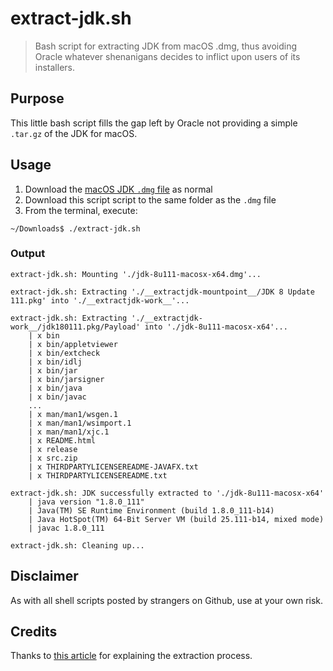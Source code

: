 # extract-jdk.sh

> Bash script for extracting JDK from macOS .dmg, thus avoiding Oracle whatever
> shenanigans decides to inflict upon users of its installers.


## Purpose

This little bash script fills the gap left by Oracle not providing a simple
`.tar.gz` of the JDK for macOS.


## Usage

1. Download the [macOS JDK `.dmg` file](http://www.oracle.com/technetwork/java/javase/downloads/jdk8-downloads-2133151.html) as normal
2. Download this script script to the same folder as the `.dmg` file
3. From the terminal, execute:

```
~/Downloads$ ./extract-jdk.sh
```

### Output

```
extract-jdk.sh: Mounting './jdk-8u111-macosx-x64.dmg'...

extract-jdk.sh: Extracting './__extractjdk-mountpoint__/JDK 8 Update 111.pkg' into './__extractjdk-work__'...

extract-jdk.sh: Extracting './__extractjdk-work__/jdk180111.pkg/Payload' into './jdk-8u111-macosx-x64'...
    | x bin
    | x bin/appletviewer
    | x bin/extcheck
    | x bin/idlj
    | x bin/jar
    | x bin/jarsigner
    | x bin/java
    | x bin/javac
    ...
    | x man/man1/wsgen.1
    | x man/man1/wsimport.1
    | x man/man1/xjc.1
    | x README.html
    | x release
    | x src.zip
    | x THIRDPARTYLICENSEREADME-JAVAFX.txt
    | x THIRDPARTYLICENSEREADME.txt

extract-jdk.sh: JDK successfully extracted to './jdk-8u111-macosx-x64'
    | java version "1.8.0_111"
    | Java(TM) SE Runtime Environment (build 1.8.0_111-b14)
    | Java HotSpot(TM) 64-Bit Server VM (build 25.111-b14, mixed mode)
    | javac 1.8.0_111

extract-jdk.sh: Cleaning up...
```

## Disclaimer

As with all shell scripts posted by strangers on Github, use at your own risk.

## Credits

Thanks to [this article](http://augustl.com/blog/2014/extracting_java_to_folder_no_installer_osx/) for explaining the extraction process.
